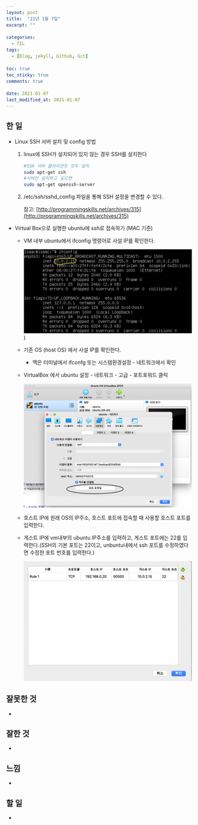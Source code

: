 ```yaml
---
layout: post
title:  "21년 1월 7일"
excerpt: ""

categories:
  - TIL
tags:
  - [Blog, jekyll, Github, Git]

toc: true
toc_sticky: true
comments: true
 
date: 2021-01-07
last_modified_at: 2021-01-07
---
```

## 한 일
- Linux SSH 서버 설치 및 config 방법

  1. linux에 SSH가 설치되어 있지 않는 경우 SSH를 설치한다

     ```bash
     #SSH 서버 클라이언트 모두 설치
     sudo apt-get ssh
     #서버만 설치하고 싶으면
     sudo apt-get openssh-server
     ```

  2. /etc/ssh/sshd_config 파일을 통해 SSH 설정을 변경할 수 있다.

     참고: [http://programmingskills.net/archives/315](http://programmingskills.net/archives/315)

     

- Virtual Box으로 실행한 ubuntu에 ssh로 접속하기 (MAC 기준)

  - VM 내부 ubuntu에서 ifconfig 명령어로 사설 IP를 확인한다.

    ![image-20210107133137703](/public/img/210107/1.png))

  - 기존 OS (host OS) 에서 사설 IP를 확인한다. 

    - 맥은 터미널에서 ifconfg 또는 시스템환경설정 - 네트워크에서 확인

  - VirtualBox 에서 ubuntu 설정 - 네트워크 - 고급 - 포트포워드 클릭

    ![image-20210107134958414](/public/img/210107/2.png)

  - 호스트 IP에 원래 OS의 IP주소, 호스트 포트에 접속할 때 사용할 호스트 포트를 입력한다.

  - 게스트 IP에 vm내부의 ubuntu IP주소를 입력하고, 게스트 포트에는 22를 입력한다.(SSH의 기본 포트는 22이고, unbuntu내에서 ssh 포트를 수정하였다면 수정한 포트 번호를 입력한다.)

    ![image-20210107135348581](/public/img/210107/3.png)

## 잘못한 것

- 

## 잘한 것
- 

## 느낌
- 

## 할 일
- 